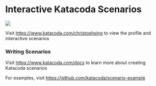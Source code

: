 # Interactive Katacoda Scenarios

[![](http://shields.katacoda.com/katacoda/christophsing/count.svg)](https://www.katacoda.com/christophsing "Get your profile on Katacoda.com")

Visit https://www.katacoda.com/christophsing to view the profile and interactive scenarios

### Writing Scenarios
Visit https://www.katacoda.com/docs to learn more about creating Katacoda scenarios

For examples, visit https://github.com/katacoda/scenario-example
